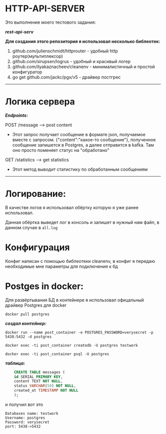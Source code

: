 # HTTP-API-SERVER

Это выполнение моего тестового задания:

***rest-api-serv***

**Для создания этого репозитория я использовал несколько библеотек:**
1. github.com/julienschmidt/httprouter - удобный http роутер(мультиплексор)
2. github.com/sirupsen/logrus - удобный и красивый логер
3. github.com/ilyakaznacheev/cleanenv - минималистичный и простой конфигуратор
4. go get github.com/jackc/pgx/v5 - драйвер постгрес

___
# Логика сервера  
***Endpoints:***

POST /message --> post content
- Этот запрос получает сообщение в формате json, получаемое вместе с запросом. {"content":"какое-то сообщение"}, полученное сообщение запишется в Postgres, а далее отправится в kafka. Там оно просто поменяет статус на "обработано"

GET /statistics --> get statistics 
- Этот метод выводит статистику по обработанным сообщениям

___
# Логирование:
В качестве логов я использовал обёртку которую я уже ранее использовал.

Данная обёртка выведет лог в консоль и запишет в нужный нам файл, в данном случае в `all.log` 

# Конфигурация
Конфиг написан с помощью библеотеки cleanenv, в конфиг я передаю необходимые мне параметры для подключения к бд

# Postges in docker:

Для развёртывания БД в контейнере я использовал офицальный драйвер Postgres для docker

```docker pull postgres```

***создал контейнер:***
```
docker run --name post_container -e POSTGRES_PASSWORD=verysecret -p 5438:5432 -d postgres

docker exec -ti post_container createdb -U postgres testwork

docker exec -ti post_container psql -U postgres
```

***таблица:***

```SQL
    CREATE TABLE messages (
    id SERIAL PRIMARY KEY,
    content TEXT NOT NULL,
    status VARCHAR(50) NOT NULL,
    created_at TIMESTAMP NOT NULL
    );  
```
и получил вот это
```Docker
Databases name: testwork
Username: postgres
Password: verysecret
port: 5438->5432
```
